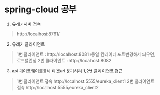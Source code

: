 # spring-cloud 공부

1. 유레카서버 접속
 > http://localhost:8761/

2. 유레카 클라이언트
 > 1번 클라이언트 : http://localhost:8081 (동일 컨테이너 포트변경해서 띄우면, 로드밸런싱 
 > 2번 클라이언트 : http://localhost:8082

3. api 게이트웨이를통해 타겟url 분기처리 1,2번 클라이언트 접근
 > 1번 클라이언트 접속 http://localhost:5555/eureka_client1
 > 2번 클라이언트 접속 http://localhost:5555/eureka_client2
